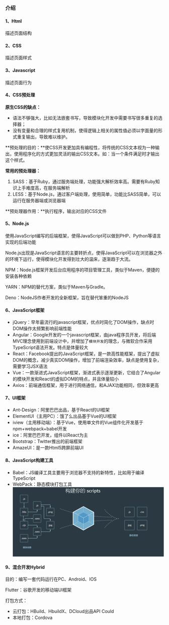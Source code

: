 ### 介绍

#### 1、Html

描述页面结构

#### 2、CSS

描述页面样式

#### 3、Javascript

描述页面行为

#### 4、CSS预处理

**原生CSS的缺点：**

- 语法不够强大，比如无法嵌套书写，导致模块化开发中需要书写很多重复的选择器；
- 没有变量和合理的样式复用机制，使得逻辑上相关的属性值必须以字面量的形式重复输出，导致难以维护。

**预处理的目的：**使CSS开发更加具有编程性，将传统的CSS文本视为一种输出，使用程序化的方式更加灵活的输出CSS文本。如：当一个条件满足时才输出这个样式。

**常用的预处理器：**

1. SASS：基于Ruby，通过服务端处理，功能强大解析效率高。需要有Ruby知识上手难度高，在服务端解析
2. LESS：基于Node.js，通过客户端处理，使用简单，功能比SASS简单，可以运行在服务器端或浏览器端

**预处理器作用：**执行程序，输出对应的CSS文件

#### 5、Node.js

使用JavaScript编写的后端框架，使得JavaScript可以做到PHP、Python等语言实现的后端功能

Node.js出现是JavaScript语言的主要转折点，使得JavaScript可以在浏览器之外的环境下运行，使得模块化开发得到壮大的温床，逐渐趋于大流。

NPM：Node.js框架开发后台应用程序的项目管理工具，类似于Maven，便捷的安装各种依赖

YARN：NPM的替代方案，类似于Maven与Gradle。

Deno：NodeJS作者开发的全新框架，旨在替代笨重的NodeJS

#### 6、JavaScript框架

- jQuery：早年最流行的javascript框架，优点时简化了DOM操作，缺点时DOM操作太频繁影响前端性能
- Angular：Google开发的一个javascript框架，由java程序员开发，将后端MVC理念使用到前端设计中，并增加了`模块开发`的理念，与微软合作采用TypeScript语法开发。特点是体量较大
- React：Facebook提出的JavaScript框架，是一款高性能框架，提出了虚拟DOM的概念，减少真实DOM操作，增加了前端渲染效率，缺点是使用复杂，需要学习JSX语法
- Vue：一款渐进式JavaScript框架，渐进式表示逐渐更新，它结合了Angular的模块开发和React的虚拟DOM的特点，并且体量较小
- Axios：前端通信框架，用于进行网络通信，和AJAX功能相同，但效率更高

#### 7、UI框架

- Ant-Design：阿里巴巴出品，基于React的UI框架
- ElementUI（主用PC）：饿了么出品基于Vue的UI框架
- iview（主用移动端）：基于Vue，使用单文件的Vue组件化开发基于npm+webpack+babel开发
- ice：阿里巴巴开发，组件以React为主
- Bootstrap：Twitter推出的前端框架
- AmazeUI：是一款Html5跨屏前端UI

#### 8、JavaScript构建工具

- Babel：JS编译工具主要用于浏览器不支持的新特性，比如用于编译TypeScript
- WebPack：静态模块打包工具
  ![image-20210919204640029](image/image-20210919204640029.png)

#### 9、混合开发Hybrid

目的：编写一套代码运行在PC、Android、IOS

Flutter：谷歌开发的移动端UI框架

打包方式：

- 云打包：HBuild、HbuildX、DCloud出品API Could
- 本地打包：Cordova



